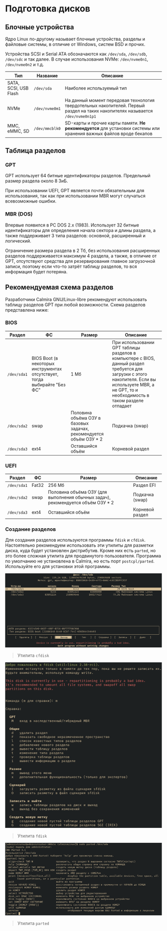 # Подготовка дисков

## Блочные устройства

Ядро Linux по-другому называет блочные устройства, разделы и файловые системы, в
отличие от Windows, систем BSD и прочих.

Устройства SCSI и Serial ATA обозначаются как `/dev/sda`, `/dev/sdb`, `/dev/sdc`
и так далее. В случае использования NVMe: `/dev/nvme0n1`, `/dev/nvme0n2` и т.д.

| Тип | Название | Описание |
|-----|----------|----------|
| SATA, SCSI, USB Flash | `/dev/sda` | Наиболее используемый тип |
| NVMe | `/dev/nvme0m1` | На данный момент передовая технология твердотельных накопителей. Первый раздел на таких накопителях называется `/dev/nvme0n1p1` |
| MMC, eMMC, SD | `/dev/mmcblk0` | SD-карты и прочие карты памяти. **Не рекомендуется** для установки системы или хранения важных файлов вроде бекапов |

## Таблица разделов

### GPT

GPT использует 64 битные идентификаторы разделов. Предельный размер раздела
около 8 ЗиБ.

При использовании UEFI, GPT является почти обязательным для использования, так
как при использовании MBR могут случаться всевозможные ошибки.

### MBR (DOS)

Впервые появился в PC DOS 2.x (1983). Использует 32 битные идентификаторы для
определения начала сектора и длины раздела, а также поддерживает 3 типа
разделов: основной, расширенный и логический.

Ограничение размера раздела в 2 Тб, без использования расширенных разделов
поддерживается максимум 4 раздела, а также, в отличие от GPT, отсутствуют
средства для резервирования главное загрузочной записи, поэтому если что-то
затрёт таблицу разделов, то вся информация будет потеряна.

## Рекомендуемая схема разделов

Разработчики Calmira GNU/Linux-libre рекомендуют использовать таблицу разделов
GPT при любой возможности. Схема разделов представлена ниже:

### BIOS

| Раздел | ФС | Размер | Описание |
|--------|----|--------|----------|
| `/dev/sda1` | BIOS Boot (в некоторых инструментах отсутствует, тогда выбирайте "Без ФС" | 1 Мб | При использовании GPT таблицы разделов в компьютере с BIOS, данный раздел требуется для загрузки с этого накопителя. Если вы используете MBR, а не GPT, то и необходимость в таком разделе отпадает |
| `/dev/sda2` | swap | Половина объёма ОЗУ в базовых задачах, рекомендуется объём ОЗУ * 2 | Подкачка (swap) |
| `/dev/sda3` | ext4 | Оставшийся объём | Корневой раздел |

### UEFI

| Раздел | ФС | Размер | Описание |
|--------|----|--------|----------|
| `/dev/sda1` | Fat32 | 256 Мб | Раздел EFI |
| `/dev/sda2` | swap | Половина объёма ОЗУ (для выполнения обычных задач), рекомендуется объём ОЗУ * 2 | Подкачка (swap) |
| `/dev/sda3` | ext4 | Оставшийся объём | Корневой раздел |

### Создание разделов

Для создания разделов используются программы `fdisk` и `cfdisk`. Настоятельно
рекомендуем использовать эти утилиты для разметки диска, куда будет установлен
дистрибутив. Кроме них есть `parted`, но это более сложная утилита для
продвинутого пользователя. Программа по умолчанию не установлена в Calmira, но
есть порт `postcpl/parted`. Используйте его для установки этой программы.

![](pic/cfdisk.png)

> Утилита `cfdisk`

![](pic/fdisk.png)

> Утилита `fdisk`

![](pic/parted.png)

> Утилита `parted`
